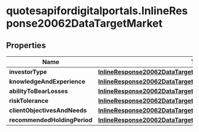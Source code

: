 # quotesapifordigitalportals.InlineResponse20062DataTargetMarket

## Properties

Name | Type | Description | Notes
------------ | ------------- | ------------- | -------------
**investorType** | [**InlineResponse20062DataTargetMarketInvestorType**](InlineResponse20062DataTargetMarketInvestorType.md) |  | [optional] 
**knowledgeAndExperience** | [**InlineResponse20062DataTargetMarketKnowledgeAndExperience**](InlineResponse20062DataTargetMarketKnowledgeAndExperience.md) |  | [optional] 
**abilityToBearLosses** | [**InlineResponse20062DataTargetMarketAbilityToBearLosses**](InlineResponse20062DataTargetMarketAbilityToBearLosses.md) |  | [optional] 
**riskTolerance** | [**InlineResponse20062DataTargetMarketRiskTolerance**](InlineResponse20062DataTargetMarketRiskTolerance.md) |  | [optional] 
**clientObjectivesAndNeeds** | [**InlineResponse20062DataTargetMarketClientObjectivesAndNeeds**](InlineResponse20062DataTargetMarketClientObjectivesAndNeeds.md) |  | [optional] 
**recommendedHoldingPeriod** | [**InlineResponse20062DataTargetMarketRecommendedHoldingPeriod**](InlineResponse20062DataTargetMarketRecommendedHoldingPeriod.md) |  | [optional] 


